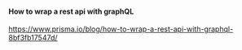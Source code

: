 #### How to wrap a rest api with graphQL

https://www.prisma.io/blog/how-to-wrap-a-rest-api-with-graphql-8bf3fb17547d/